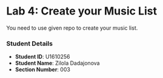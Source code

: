 # Lab 4: Create your Music List

You need to use given repo to create your music list.

### Student Details

- **Student ID**: U1610256
- **Student Name**: Zilola Dadajonova
- **Section Number**: 003
